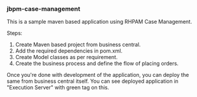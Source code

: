 ### jbpm-case-management
This is a sample maven based application using RHPAM Case Management.

Steps:
1. Create Maven based project from business central.
2. Add the required dependencies in pom.xml.
3. Create Model classes as per requirement.
4. Create the business process and define the flow of placing orders.

Once you're done with development of the application, you can deploy the same from business central itself. You can see deployed application in "Execution Server" with green tag on this.

